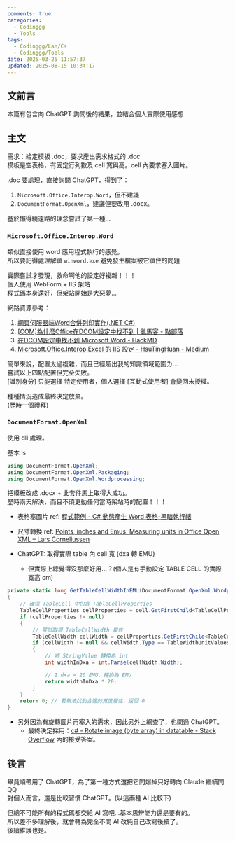 ```yaml
---
comments: true
categories:
  - Codinggg
  - Tools
tags:
  - Codinggg/Lan/Cs
  - Codinggg/Tools
date: 2025-03-25 11:57:37
updated: 2025-08-15 10:34:17
---
```

## 文前言

本篇有包含向 ChatGPT 詢問後的結果，並結合個人實際使用感想

<!-- more -->
## 主文

需求：給定模板 .doc，要求產出需求格式的 .doc  
模板是空表格，有固定行列數及 cell 寬與高。cell 內要求塞入圖片。

.doc 要處理，直接詢問 ChatGPT，得到了：

1. `Microsoft.Office.Interop.Word`，但不建議
2. `DocumentFormat.OpenXml`，建議但要改用 .docx。

基於懶得繞遠路的理念嘗試了第一種...

### `Microsoft.Office.Interop.Word`

類似直接使用 word 應用程式執行的感覺。  
所以要記得處理解鎖 `winword.exe` 避免發生檔案被它鎖住的問題

實際嘗試才發現，救命啊他的設定好複雜！！！  
個人使用 WebForm + IIS 架站  
程式碼本身還好，但架站開始是大惡夢...

網路資源參考：

1. [網頁伺服器端Word合併列印實作(.NET C#)](https://www.cc.ntu.edu.tw/chinese/epaper/home/20231220_006708.html)
2. [[COM]為什麼Office在DCOM設定中找不到 | 亂馬客 - 點部落](https://dotblogs.com.tw/rainmaker/2012/12/13/85621)
3. [在DCOM設定中找不到 Microsoft Word - HackMD](https://hackmd.io/@aO674exYRgWnn1BgZhND9A/SJUSZQ8Ss)
4. [Microsoft.Office.Interop.Excel 的 IIS 設定 - HsuTingHuan - Medium](https://medium.com/@s780609/microsoft-office-interop-excel-%E7%9A%84-iis-%E8%A8%AD%E5%AE%9A-0a7a48e0cc1a)

簡單來說，配置太過複雜，而且已經超出我的知識領域範圍ㄌ...  
嘗試以上四點配置但完全失敗。  
[識別身分] 只能選擇 特定使用者，個人選擇 [互動式使用者] 會變回未授權。

種種情況造成最終決定放棄。  
(歷時一個禮拜)

### `DocumentFormat.OpenXml`

使用 dll 處理。

基本 is
```cs
using DocumentFormat.OpenXml;
using DocumentFormat.OpenXml.Packaging;
using DocumentFormat.OpenXml.Wordprocessing;
```

把模板改成 .docx + 此套件馬上取得大成功。  
歷時兩天解決，而且不須更動任何當時架站時的配置！！！

- 表格塞圖片 ref: [程式範例 - C# 動態產生 Word 表格-黑暗執行緒](https://blog.darkthread.net/blog/openxml-word-table-example/)

- 尺寸轉換 ref: [Points, inches and Emus: Measuring units in Office Open XML – Lars Corneliussen](https://startbigthinksmall.wordpress.com/2010/01/04/points-inches-and-emus-measuring-units-in-office-open-xml/)

- ChatGPT: 取得實際 table 內 cell 寬 (dxa 轉 EMU)
	- 但實際上總覺得沒那麼好用...？(個人是有手動設定 TABLE CELL 的實際寬高 cm)
	
```cs
private static long GetTableCellWidthInEMU(DocumentFormat.OpenXml.Wordprocessing.TableCell cell)
{
	// 確保 TableCell 中包含 TableCellProperties
	TableCellProperties cellProperties = cell.GetFirstChild<TableCellProperties>();
	if (cellProperties != null)
	{
		// 嘗試取得 TableCellWidth 屬性
		TableCellWidth cellWidth = cellProperties.GetFirstChild<TableCellWidth>();
		if (cellWidth != null && cellWidth.Type == TableWidthUnitValues.Dxa)
		{
			// 將 StringValue 轉換為 int
			int widthInDxa = int.Parse(cellWidth.Width);

			// 1 dxa = 20 EMU，轉換為 EMU
			return widthInDxa * 20;
		}
	}
	return 0; // 若無法找到合適的寬度屬性，返回 0
}
```


- 另外因為有旋轉圖片再塞入的需求，因此另外上網查了，也問過 ChatGPT。
	- 最終決定採用：[c# - Rotate image (byte array) in datatable - Stack Overflow](https://stackoverflow.com/questions/25569827/rotate-image-byte-array-in-datatable) 內的接受答案。


## 後言

畢竟順帶用了 ChatGPT，為了第一種方式還把它問爆掉只好轉向 Claude 繼續問 QQ  
對個人而言，還是比較習慣 ChatGPT。(以這兩種 AI 比較下)

但總不可能所有的程式碼都交給 AI 寫吧...基本思辨能力還是要有的。  
所以差不多理解後，就會轉為完全不問 AI 改純自己改寫後續了。  
後續維護也是。
